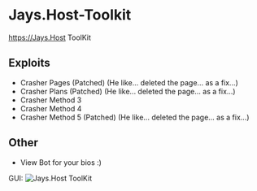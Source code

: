 # Jays.Host-Toolkit
https://Jays.Host ToolKit

## Exploits
- Crasher Pages (Patched) (He like... deleted the page... as a fix...)
- Crasher Plans (Patched) (He like... deleted the page... as a fix...)
- Crasher Method 3
- Crasher Method 4
- Crasher Method 5 (Patched) (He like... deleted the page... as a fix...)

## Other

- View Bot for your bios :)

GUI:
![Jays.Host ToolKit](https://cdn.e-z.host/e-zimagehosting/73b83a6e-5101-4059-9426-8abb720d5508/14ded90c.png)
